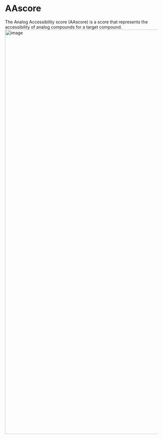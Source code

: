 # AAscore
The Analog Accessibility score (AAscore) is a score that represents the accessibility of analog compounds for a target compound.
<img width="1334" alt="image" src="https://github.com/U-T100/AAscore/assets/48980320/02b4695e-a8ea-4e6e-826f-1eebb149003a">




